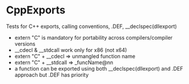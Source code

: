 # CppExports
Tests for C++ exports, calling conventions, .DEF, __declspec(dllexport)

- extern "C" is mandatory for portability across compilers/compiler versions
- __cdecl & __stdcall work only for x86 (not x64)
- extern "C" +  __cdecl  => unmangled function name
- extern "C" + __stdcall => _funcName@nn
- a function can be exported using both __declspec(dllexport) and .DEF approach but .DEF has priority
